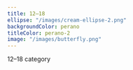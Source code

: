 ```yaml
---
title: 12–18
ellipse: "/images/cream-ellipse-2.png"
backgroundColor: perano
titleColor: perano-2
image: "/images/butterfly.png"
---
```


12–18 category
